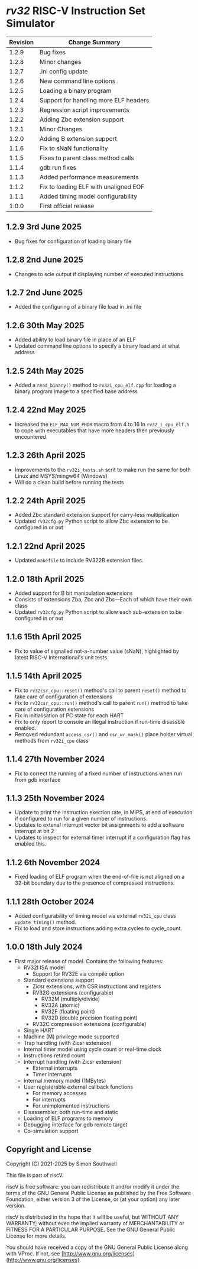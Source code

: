 # _rv32_ RISC-V Instruction Set Simulator

| Revision  |  Change Summary | 
------------|----------- 
| 1.2.9     | Bug fixes |
| 1.2.8     | Minor changes |
| 1.2.7     | .ini config update |
| 1.2.6     | New command line options |
| 1.2.5     | Loading a binary program |
| 1.2.4     | Support for handling more ELF headers |
| 1.2.3     | Regression script improvements |
| 1.2.2     | Adding Zbc extension support |
| 1.2.1     | Minor Changes |
| 1.2.0     | Adding B extension support |
| 1.1.6     | Fix to sNaN functionality | 
| 1.1.5     | Fixes to parent class method calls |
| 1.1.4     | gdb run fixes |
| 1.1.3     | Added performance measurements |
| 1.1.2     | Fix to loading ELF with unaligned EOF |
| 1.1.1     | Added timing model configurability |
| 1.0.0     | First official release |

## 1.2.9  3rd June 2025
* Bug fixes for configuration of loading binary file

## 1.2.8  2nd June 2025
* Changes to scle output if displaying number of executed instructions

## 1.2.7  2nd June 2025
* Added the configuring of a binary file load in .ini file

## 1.2.6  30th May 2025
* Added ability to load binary file in place of an ELF
* Updated command line options to specify a binary load and at what address

## 1.2.5  24th May 2025
* Added a `read_binary()` method to `rv32i_cpu_elf.cpp` for loading a binary program image
  to a specified base address

## 1.2.4  22nd May 2025
* Increased the `ELF_MAX_NUM_PHDR` macro from 4 to 16 in `rv32_i_cpu_elf.h` to cope with
  executables that have more headers then previously encountered

## 1.2.3  26th April 2025
* Improvements to the `rv32i_tests.sh` scrit to make run the same for both Linux and MSYS/mingw64 (Windows)
* Will do a clean build before running the tests

## 1.2.2  24th April 2025
* Added Zbc standard extension support for carry-less multiplication
* Updated `rv32cfg.py` Python script to allow Zbc extension to be configured in or out
 
## 1.2.1  22nd April 2025
* Updated `makefile` to include RV322B extension files.

## 1.2.0  18th April 2025
* Added support for B bit manipulation extensions
* Consists of extensions Zba, Zbc and Zbs&mdash;Each of which have their own class
* Updated `rv32cfg.py` Python script to allow each sub-extension to be configured in or out

## 1.1.6  15th April 2025
* Fix to value of signalled not-a-number value (sNaN), highlighted by latest RISC-V International's
  unit tests.

## 1.1.5  14th April 2025
* Fix to `rv32csr_cpu::reset()` method's call to parent `reset()` method to take care of
  configuration of extensions
* Fix to `rv32csr_cpu::run()` method's call to parent `run()` method to take care of
  configuration extensions
* Fix in initialisation of PC state for each HART
* Fix to only report to console an illegal instruction if run-time disassble enabled.
* Removed redundant `access_csr()` and `csr_wr_mask()` place holder virtual methods from `rv32i_cpu` class

## 1.1.4  27th November 2024
* Fix to correct the running of a fixed number of instructions  when run from gdb interface

## 1.1.3  25th November 2024
* Update to print the instruction exection rate, in MIPS, at end of execution if configured to run
  for a given number of instructions.
* Updates to extenal interrupt vector bit assignments to add a software interrupt at bit 2
* Updates to inspect for external timer interrupt if a configuration flag has enabled this.

## 1.1.2  6th November 2024
* Fixed loading of ELF program when the end-of-file is not aligned on a 32-bit boundary due
  to the presence of compressed instructions.

## 1.1.1  28th October 2024
* Added configurability of timing model via external `rv32i_cpu` class `update_timing()` method.
* Fix to load and store instructions adding extra cycles to cycle_count.

## 1.0.0 18th July 2024
* First major release of model. Contains the following features:
  * RV32I ISA model
    * Support for RV32E via compile option
  * Standard extensions support
    * Zicsr extensions, with CSR instructions and registers
    * RV32G extensions (configurable)
      * RV32M (multiply/divide)
      * RV32A (atomic)
      * RV32F (floating point)
      * RV32D (double precision floating point)
    * RV32C compression extensions (configurable)
  * Single HART
  * Machine (M) privilege mode supported
  * Trap handling (with Zicsr extension)
  * Internal timer model using cycle count or real-time clock
  * Instructions retired count
  * Interrupt handling (with Zicsr extension)
    * External interrupts
    * Timer interrupts
  * Internal memory model (1MBytes)
  * User registerable external callback functions
    * For memory accesses
    * For interrupts
    * For unimplemented instructions
  * Disassembler, both run-time and static
  * Loading of ELF programs to memory
  * Debugging interface for gdb remote target
  * Co-simulation support

## Copyright and License
Copyright (C) 2021-2025 by Simon Southwell  

This file is part of riscV.

riscV is free software: you can redistribute it and/or modify
it under the terms of the GNU General Public License as published by
the Free Software Foundation, either version 3 of the License, or
(at your option) any later version.

riscV is distributed in the hope that it will be useful,
but WITHOUT ANY WARRANTY; without even the implied warranty of
MERCHANTABILITY or FITNESS FOR A PARTICULAR PURPOSE.  See the
GNU General Public License for more details.

You should have received a copy of the GNU General Public License
along with VProc. If not, see [http://www.gnu.org/licenses](http://www.gnu.org/licenses).